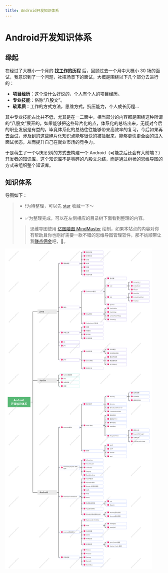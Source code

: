 ```yaml
---
title: Android开发知识体系
---
```


# Android开发知识体系
## 缘起
在经过了大概小一个月的 [**找工作的历程**](/docs/life/关于找工作的一些感想/) 后，回顾过去一个月中大概小 30 场的面试，我意识到了一个问题，社招场景下的面试，大概是围绕以下几个部分去进行的：
- **项目经历**：这个没什么好说的，个人有个人的项目经历。
- **专业技能**：俗称“八股文”。
- **软素质**：工作的方式方法，思维方式，抗压能力，个人成长历程...

其中专业技能占比并不低，尤其是在一二面中，相当部分的内容都是围绕这种所谓的“八股文”展开的，如果能够把这些碎片化的点，体系化的总结出来，无疑对今后的职业发展是有益的，毕竟体系化的总结往往能够带来高效率的复习，今后如果再去面试，涉及到的这些碎片化知识点能够很快的被捡起来，能够更快更全面的进入面试状态，从而提升自己在就业市场的竞争力。

于是萌生了一个以知识树的方式去构建一个 Android（可能之后还会有大前端？） 开发者的知识库，这个知识库不是零碎的八股文总结，而是通过树状的思维导图的方式来组织整个知识库。

## 知识体系
导图如下：
> - ❗️为待整理，可以先 [star](https://github.com/ganchuanman/ganchuanman.github.io) 收藏一下～
> 
> - ✅为整理完成，可以在左侧相应的目录树下面看到整理的内容。
> > 思维导图使用 [亿图脑图 MindMaster](https://www.edrawsoft.cn/viral-marketing/Invited.html?s_uid=22112428&pro_t=mind) 绘制，如果本站点的内容对你有帮助且你也刚好需要一款不错的思维导图管理软件，那不妨顺带让我[赚点佣金](https://www.edrawsoft.cn/viral-marketing/Invited.html?s_uid=22112428&pro_t=mind)吧，🫶。

![](devmap.svg)
